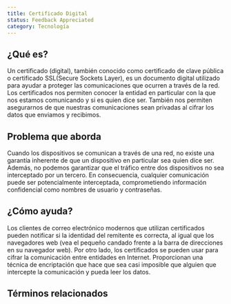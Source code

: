 ```yaml
---
title: Certificado Digital
status: Feedback Appreciated
category: Tecnología
---
```


## ¿Qué es?

Un certificado (digital), también conocido como certificado de clave pública o certificado SSL(Secure Sockets Layer), es un documento digital utilizado para ayudar a proteger las comunicaciones que ocurren a través de la red.
Los certificados nos permiten conocer la entidad en particular con la que nos estamos comunicando y si es quien dice ser.
También nos permiten asegurarnos de que nuestras comunicaciones sean privadas al cifrar los datos que enviamos y recibimos.

## Problema que aborda

Cuando los dispositivos se comunican a través de una red, no existe una garantía inherente de que un dispositivo en particular sea quien dice ser.
Además, no podemos garantizar que el tráfico entre dos dispositivos no sea interceptado por un tercero.
En consecuencia, cualquier comunicación puede ser potencialmente interceptada, comprometiendo información confidencial como nombres de usuario y contraseñas.

## ¿Cómo ayuda?

Los clientes de correo electrónico modernos que utilizan certificados pueden notificar si la identidad del remitente es correcta, al igual que los navegadores web (vea el pequeño candado frente a la barra de direcciones en su navegador web).
Por otro lado, los certificados se pueden usar para cifrar la comunicación entre entidades en Internet.
Proporcionan una técnica de encriptación que hace que sea casi imposible que alguien que intercepte la comunicación y pueda leer los datos.

## Términos relacionados